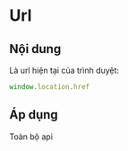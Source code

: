 # Url

## Nội dung

Là url hiện tại của trình duyệt:

```javascript
window.location.href
```

## Áp dụng

Toàn bộ api

